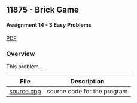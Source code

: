 ## 11875 - Brick Game
#### Assignment 14 - 3 Easy Problems
[PDF](https://github.com/sgilliland/4883-Programming_Techniques-Gilliland/blob/main/Assignments/Easy/11875%20-%20Brick%20Game/11875.pdf)

### Overview

This problem ...

| File | Description |
| :----: | ----------- |
| [source.cpp](https://github.com/sgilliland/4883-Programming_Techniques-Gilliland/blob/main/Assignments/Easy/11875%20-%20Brick%20Game/source.cpp) |  source code for the program |